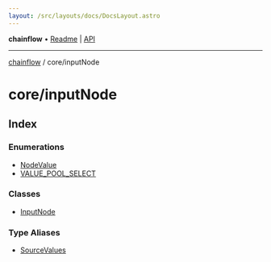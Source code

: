 ```yaml
---
layout: /src/layouts/docs/DocsLayout.astro
---
```


**chainflow** • [Readme](/docs/README) \| [API](/docs/modules)

***

[chainflow](/docs/README) / core/inputNode

# core/inputNode

## Index

### Enumerations

- [NodeValue](/docs/core/inputNode/enumerations/NodeValue)
- [VALUE\_POOL\_SELECT](/docs/core/inputNode/enumerations/VALUE_POOL_SELECT)

### Classes

- [InputNode](/docs/core/inputNode/classes/InputNode)

### Type Aliases

- [SourceValues](/docs/core/inputNode/type-aliases/SourceValues)
